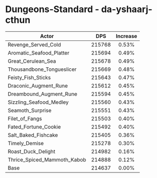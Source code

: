 # Dungeons-Standard - da-yshaarj-cthun
| Actor | DPS | Increase |
|---|:---:|:---:|
|Revenge_Served_Cold|215768|0.53%|
|Aromatic_Seafood_Platter|215694|0.49%|
|Great_Cerulean_Sea|215678|0.49%|
|Thousandbone_Tongueslicer|215669|0.48%|
|Feisty_Fish_Sticks|215643|0.47%|
|Draconic_Augment_Rune|215612|0.45%|
|Dreambound_Augment_Rune|215594|0.45%|
|Sizzling_Seafood_Medley|215560|0.43%|
|Seamoth_Surprise|215551|0.43%|
|Filet_of_Fangs|215503|0.40%|
|Fated_Fortune_Cookie|215492|0.40%|
|Salt_Baked_Fishcake|215405|0.36%|
|Timely_Demise|215278|0.30%|
|Roast_Duck_Delight|214982|0.16%|
|Thrice_Spiced_Mammoth_Kabob|214888|0.12%|
|Base|214637|0.00%|
